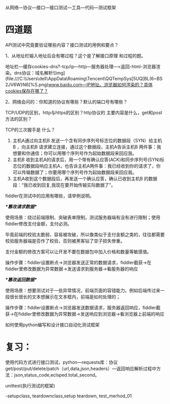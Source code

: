  从网络—协议—接口—接口测试—工具—代码—测试框架 



# 四道题

 API测试中究竟要验证哪些内容？接口测试的用例和要点？ 

 1、从地址栏输入地址后会有哪过程？这个是了解接口原理 和过程的题。 

 地址栏—缓存cookies-dns?-tcp/ip—http—服务器处理—<返回-html-浏览器渲染。dns协议：域名解析![img](file:///C:\Users\dell\AppData\Roaming\Tencent\QQTempSys\[5UQ[BL(6~BS2JV6W}N6[%S.png)www.baidu.com—IP地址。浏览器如何渲染的？具体cookies保存在哪了？ 

 2、网络会问的：你知道的协议有哪些？默认的端口号有哪些？ 

 TCP/UDP的区别，http与https的区别？http协议的 主要内容是什么，get和post方法的区别？ 

TCP的三次握手是 什么？

1. 主机A通过向主机B 发送一个含有同步序列号标志位的数据段（SYN）给主机B ，向主机B 请求建立连接，通过这个数据段，主机A告诉主机B 两件事：我想要和你通信；你可以用哪个序列号作为起始数据段来回应我。
2. 主机B 收到主机A的请求后，用一个带有确认应答(ACK)和同步序列号(SYN)标志位的数据段响应主机A，也告诉主机A两件事：我已经收到你的请求了，你可以传输数据了；你要用哪个序列号作为起始数据段来回应我。
3. 主机A收到这个数据段后，再发送一个确认应答，确认已收到主机B 的数据段：“我已收到回复,我现在要开始传输实际数据了”。

 fiddler在测试中的应用有哪些，请举例说明。 

***\*篡改请求数据\****

使用场景：绕过前端限制、突破表单限制，测试服务器端有没有进行限制；使用fiddler修改支付金额，支付必测。

毕竟前端的校验太脆弱，容易被攻破，所以像类似于支付金额之类的，往往都需要校验服务器端是否作了校验，否则被黑客钻了空子损失惨重。

支付金额的修改方案可以让开发不要在数据包中加入价格和数量等敏感值。

操作步骤：fiddler设置断点→浏览器发送正常的数据请求，fiddler截获→在fiddler里修改数据为异常数据→发送请求到服务器→看服务器的响应

***\*篡改返回数据\****

使用场景：想要测试对于一些异常情况，前端页面的容错能力。例如后端传过来一段很长很长的文本想展示在文本框内，前端是如何处理的；

操作步骤：fiddler设置断点→浏览器发送数据请求，服务器返回响应，fiddler截获→在fiddler里修改数据为异常数据→发送响应到浏览器→看浏览器上前端的响应

 



 如何使用python编写和设计接口自动化测试框架 

#  复习：

使用代码方式进行接口测试，python—requests库：协议get/post/put/delete/patch（url,data,json,headers）—返回响应解析过程中方法：json,status_code,eclsped.total_second。 



unittest(执行测试的框架)

-setupclass,        teardownclass,setup       teardown,    test_merhod_01

